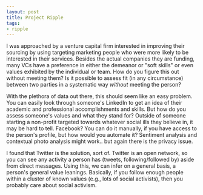 ```yaml
---
layout: post
title: Project Ripple
tags:
- ripple
---
```


I was approached by a venture capital firm interested in improving their sourcing by using targeting marketing people who were more likely to be interested in their services.  Besides the actual companies they are funding, many VCs have a preference in either the demeanor or "soft skills" or even values exhibited by the individual or team.  How do you figure this out without meeting them?  Is it possible to assess fit (in any circumstance) between two parties in a systematic way *without* meeting the person?

With the plethora of data out there, this should seem like an easy problem.  You can easily look through someone's LinkedIn to get an idea of their academic and professional accomplishments and skills.  But how do you assess someone's values and what they stand for?  Outside of someone starting a non-profit targeted towards whatever social ills they believe in, it may be hard to tell.  Facebook?  You can do it manually, if you have access to the person's profile, but how would you automate it?  Sentiment analysis and contextual photo analysis might work.. but again there is the privacy issue.

I found that Twitter is the solution, sort of.  Twitter is an open network, so you can see any activity a person has (tweets, following/followed by) aside from direct messages.  Using this, we can infer on a general basis, a person's general value leanings.  Basically, if you follow enough people within a cluster of known values (e.g., lots of social activists), then you probably care about social activism.  
